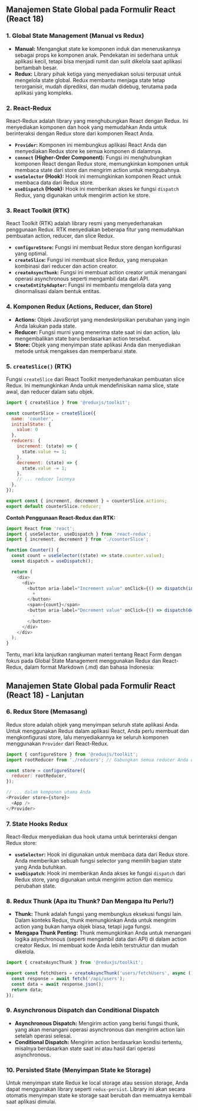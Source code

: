 ## Manajemen State Global pada Formulir React (React 18)

### 1. Global State Management (Manual vs Redux)

* **Manual:** Mengangkat state ke komponen induk dan meneruskannya sebagai props ke komponen anak. Pendekatan ini sederhana untuk aplikasi kecil, tetapi bisa menjadi rumit dan sulit dikelola saat aplikasi bertambah besar.
* **Redux:** Library pihak ketiga yang menyediakan solusi terpusat untuk mengelola state global. Redux membantu menjaga state tetap terorganisir, mudah diprediksi, dan mudah didebug, terutama pada aplikasi yang kompleks.

### 2. React-Redux

React-Redux adalah library yang menghubungkan React dengan Redux. Ini menyediakan komponen dan hook yang memudahkan Anda untuk berinteraksi dengan Redux store dari komponen React Anda.

* **`Provider`:** Komponen ini membungkus aplikasi React Anda dan menyediakan Redux store ke semua komponen di dalamnya.
* **`connect` (Higher-Order Component):** Fungsi ini menghubungkan komponen React dengan Redux store, memungkinkan komponen untuk membaca state dari store dan mengirim action untuk mengubahnya.
* **`useSelector` (Hook):** Hook ini memungkinkan komponen React untuk membaca data dari Redux store.
* **`useDispatch` (Hook):** Hook ini memberikan akses ke fungsi `dispatch` Redux, yang digunakan untuk mengirim action ke store.

### 3. React Toolkit (RTK)

React Toolkit (RTK) adalah library resmi yang menyederhanakan penggunaan Redux. RTK menyediakan beberapa fitur yang memudahkan pembuatan action, reducer, dan slice Redux.

* **`configureStore`:** Fungsi ini membuat Redux store dengan konfigurasi yang optimal.
* **`createSlice`:** Fungsi ini membuat slice Redux, yang merupakan kombinasi dari reducer dan action creator.
* **`createAsyncThunk`:** Fungsi ini membuat action creator untuk menangani operasi asynchronous seperti mengambil data dari API.
* **`createEntityAdapter`:** Fungsi ini membantu mengelola data yang dinormalisasi dalam bentuk entitas.

### 4. Komponen Redux (Actions, Reducer, dan Store)

* **Actions:** Objek JavaScript yang mendeskripsikan perubahan yang ingin Anda lakukan pada state.
* **Reducer:** Fungsi murni yang menerima state saat ini dan action, lalu mengembalikan state baru berdasarkan action tersebut.
* **Store:** Objek yang menyimpan state aplikasi Anda dan menyediakan metode untuk mengakses dan memperbarui state.

### 5. `createSlice()` (RTK)

Fungsi `createSlice` dari React Toolkit menyederhanakan pembuatan slice Redux. Ini memungkinkan Anda untuk mendefinisikan nama slice, state awal, dan reducer dalam satu objek.

```javascript
import { createSlice } from '@reduxjs/toolkit';

const counterSlice = createSlice({
  name: 'counter',
  initialState: {
    value: 0
  },
  reducers: {
    increment: (state) => {
      state.value += 1;
    },
    decrement: (state) => {
      state.value -= 1;
    },
    // ... reducer lainnya
  },
});

export const { increment, decrement } = counterSlice.actions;
export default counterSlice.reducer;
```

**Contoh Penggunaan React-Redux dan RTK:**

```javascript
import React from 'react';
import { useSelector, useDispatch } from 'react-redux';
import { increment, decrement } from './counterSlice';

function Counter() {
  const count = useSelector((state) => state.counter.value);
  const dispatch = useDispatch();

  return (
    <div>
      <div>
        <button aria-label="Increment value" onClick={() => dispatch(increment())}>
          +
        </button>
        <span>{count}</span>
        <button aria-label="Decrement value" onClick={() => dispatch(decrement())}>
          -
        </button>
      </div>
    </div>
  );
}
```

Tentu, mari kita lanjutkan rangkuman materi tentang React Form dengan fokus pada Global State Management menggunakan Redux dan React-Redux, dalam format Markdown (.md) dan bahasa Indonesia:

## Manajemen State Global pada Formulir React (React 18) - Lanjutan

### 6. Redux Store (Memasang)

Redux store adalah objek yang menyimpan seluruh state aplikasi Anda. Untuk menggunakan Redux dalam aplikasi React, Anda perlu membuat dan mengkonfigurasi store, lalu menyediakannya ke seluruh komponen menggunakan `Provider` dari React-Redux.

```javascript
import { configureStore } from '@reduxjs/toolkit';
import rootReducer from './reducers'; // Gabungkan semua reducer Anda di sini

const store = configureStore({
  reducer: rootReducer,
});

// ... dalam komponen utama Anda
<Provider store={store}>
  <App />
</Provider>
```

### 7. State Hooks Redux

React-Redux menyediakan dua hook utama untuk berinteraksi dengan Redux store:

* **`useSelector`:** Hook ini digunakan untuk membaca data dari Redux store. Anda memberikan sebuah fungsi selector yang memilih bagian state yang Anda butuhkan.
* **`useDispatch`:** Hook ini memberikan Anda akses ke fungsi `dispatch` dari Redux store, yang digunakan untuk mengirim action dan memicu perubahan state.

### 8. Redux Thunk (Apa itu Thunk? Dan Mengapa Itu Perlu?)

* **Thunk:** Thunk adalah fungsi yang membungkus eksekusi fungsi lain. Dalam konteks Redux, thunk memungkinkan Anda untuk mengirim action yang bukan hanya objek biasa, tetapi juga fungsi.
* **Mengapa Thunk Penting:** Thunk memungkinkan Anda untuk menangani logika asynchronous (seperti mengambil data dari API) di dalam action creator Redux. Ini membuat kode Anda lebih terstruktur dan mudah dikelola.

```javascript
import { createAsyncThunk } from '@reduxjs/toolkit';

export const fetchUsers = createAsyncThunk('users/fetchUsers', async () => {
  const response = await fetch('/api/users');
  const data = await response.json();
  return data;
});
```

### 9. Asynchronous Dispatch dan Conditional Dispatch

* **Asynchronous Dispatch:** Mengirim action yang berisi fungsi thunk, yang akan menangani operasi asynchronous dan mengirim action lain setelah operasi selesai.
* **Conditional Dispatch:** Mengirim action berdasarkan kondisi tertentu, misalnya berdasarkan state saat ini atau hasil dari operasi asynchronous.

### 10. Persisted State (Menyimpan State ke Storage)

Untuk menyimpan state Redux ke local storage atau session storage, Anda dapat menggunakan library seperti `redux-persist`. Library ini akan secara otomatis menyimpan state ke storage saat berubah dan memuatnya kembali saat aplikasi dimulai.
